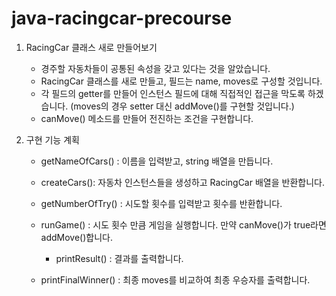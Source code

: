 # java-racingcar-precourse

1. RacingCar 클래스 새로 만들어보기   
    - 경주할 자동차들이 공통된 속성을 갖고 있다는 것을 알았습니다.
    - RacingCar 클래스를 새로 만들고, 필드는 name, moves로 구성할 것입니다.
    - 각 필드의 getter를 만들어 인스턴스 필드에 대해 직접적인 접근을 막도록 하겠습니다. (moves의 경우 setter 대신 addMove()를 구현할 것입니다.)
    - canMove() 메소드를 만들어 전진하는 조건을 구현합니다.

2. 구현 기능 계획  
    - getNameOfCars() : 이름을 입력받고, string 배열을 만듭니다.
    - createCars(): 자동차 인스턴스들을 생성하고 RacingCar 배열을 반환합니다.
    
    - getNumberOfTry() : 시도할 횟수를 입력받고 횟수를 반환합니다.

    - runGame() : 시도 횟수 만큼 게임을 실행합니다. 만약 canMove()가 true라면 addMove()합니다.
        - printResult() : 결과를 출력합니다.
    
    - printFinalWinner() : 최종 moves를 비교하여 최종 우승자를 출력합니다.
